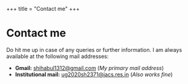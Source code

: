 +++
title = "Contact me"
+++

# Contact me

Do hit me up in case of any queries or further information. I am always available at the following mail addresses: 

* **Gmail:** shihabul1312@gmail.com (_My primary mail address_)
* **Institutional mail:** ug2020sh2371@iacs.res.in (_Also works fine_) 



